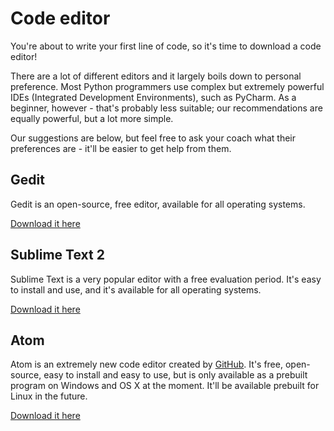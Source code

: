 # Code editor

You're about to write your first line of code, so it's time to download a code editor!

There are a lot of different editors and it largely boils down to personal preference. Most Python programmers use complex but extremely powerful IDEs (Integrated Development Environments), such as PyCharm. As a beginner, however - that's probably less suitable; our recommendations are equally powerful, but a lot more simple.

Our suggestions are below, but feel free to ask your coach what their preferences are - it'll be easier to get help from them.

## Gedit

Gedit is an open-source, free editor, available for all operating systems.

[Download it here](https://wiki.gnome.org/Apps/Gedit#Download)

## Sublime Text 2

Sublime Text is a very popular editor with a free evaluation period. It's easy to install and use, and it's available for all operating systems.

[Download it here](http://www.sublimetext.com/2)

## Atom

Atom is an extremely new code editor created by [GitHub](http://github.com/). It's free, open-source, easy to install and easy to use, but is only available as a prebuilt program on Windows and OS X at the moment. It'll be available prebuilt for Linux in the future.

[Download it here](https://atom.io/)
